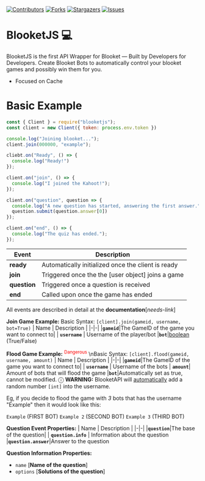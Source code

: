 [![Contributors][contributors-shield]][contributors-url]
[![Forks][forks-shield]][forks-url]
[![Stargazers][stars-shield]][stars-url]
[![Issues][issues-shield]][issues-url]

# BlooketJS 💻
BlooketJS is the first API Wrapper for Blooket — Built by Developers for Developers. 
Create Blooket Bots to automatically control your blooket games and possibly win them for you.
- Focused on Cache 

# Basic Example
```js
const { Client } = require("blooketjs");
const client = new Client({ token: process.env.token })

console.log("Joining blooket...");
client.join(000000, "example");

cliebt.on("Ready", () => {
  console.log("Ready!")
});

client.on("join", () => {
  console.log("I joined the Kahoot!");
});

client.on("question", question => {
  console.log("A new question has started, answering the first answer.");
  question.submit(question.answer[0])
});

client.on("end", () => {
  console.log("The quiz has ended.");
});
```


| Event | Description |
|-|-|
|**ready**|Automatically initialized once the client is ready|
|**join**|Triggered once the the [user object] joins a game|
|**question**|Triggered once a question is received 
| **end** | Called upon once the game has ended

All events are described in detail at the __documentation__[*needs-link*]

**Join Game Example:**
Basic Syntax: ``[client].join(gameid, username, bot=True)``
| Name | Description |
|-|-|
|**``gameid``**|The GameID of the game you want to connect to|
| **``username``** | Username of the player/bot
|**``bot``**|<ins>boolean</ins> (True/False)

**Flood Game Example:** <sup style="color:red">Dangerous</sup>
\nBasic Syntax: ``[client].flood(gameid, username, amount)``
| Name | Description |
|-|-|
|**``gameid``**|The GameID of the game you want to connect to|
| **``username``** | Username of the bots
| **``amount``**| Amount of bots that will flood the game
|**``bot``**|Automatically set as true, cannot be modified.
ⓘ **WARNING:** BlooketAPI will <ins>automatically</ins> add a random number ``[int]`` into the username.

Eg, if you decide to flood the game with *3* bots that has the username "Example" then it would look like this:

``Example`` (FIRST BOT)
``Example 2`` (SECOND BOT)
``Example 3`` (THIRD BOT)

**Question Event Properties:**
| Name | Description |
|-|-|
|**``question``**|The base of the question|
| **``question.info``** | Information about the question
|**``question.answer``**|Answer to the question

**Question Information Properties:**
- ``name`` [**Name of the question**]
- ``options`` [**Solutions of the question**] 

[contributors-shield]: https://img.shields.io/github/contributors/Blooket-API/BlooketJS.svg?style=for-the-badge
[contributors-url]: https://github.com/Blooket-API/BlooketJS/graphs/contributors
[forks-shield]: https://img.shields.io/github/forks/Blooket-API/BlooketJS.svg?style=for-the-badge
[forks-url]: https://github.com/Blooket-API/BlooketJS/network/members
[stars-shield]: https://img.shields.io/github/stars/Blooket-API/BlooketJS.svg?style=for-the-badge
[stars-url]: https://github.com/Blooket-API/BlooketJS/stargazers
[issues-shield]: https://img.shields.io/github/issues/Blooket-API/BlooketJS.svg?style=for-the-badge
[issues-url]: https://github.com/Blooket-API/BlooketJS/issues
[license-shield]: https://img.shields.io/github/license/Blooket-API/BlooketJS.svg?style=for-the-badge
